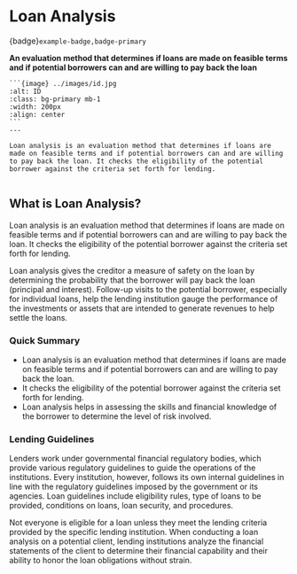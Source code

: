 # Loan Analysis

{badge}`example-badge,badge-primary`

**An evaluation method that determines if loans are made on feasible terms and if potential borrowers can and are willing to pay back the loan**

````{panels}
```{image} ../images/id.jpg
:alt: ID
:class: bg-primary mb-1
:width: 200px
:align: center
```
---

Loan analysis is an evaluation method that determines if loans are made on feasible terms and if potential borrowers can and are willing to pay back the loan. It checks the eligibility of the potential borrower against the criteria set forth for lending.


````

## What is Loan Analysis?

Loan analysis is an evaluation method that determines if loans are made on feasible terms and if potential borrowers can and are willing to pay back the loan. It checks the eligibility of the potential borrower against the criteria set forth for lending.

Loan analysis gives the creditor a measure of safety on the loan by determining the probability that the borrower will pay back the loan (principal and interest). Follow-up visits to the potential borrower, especially for individual loans, help the lending institution gauge the performance of the investments or assets that are intended to generate revenues to help settle the loans.


### Quick Summary
- Loan analysis is an evaluation method that determines if loans are made on feasible terms and if potential borrowers can and are willing to pay back the loan.
- It checks the eligibility of the potential borrower against the criteria set forth for lending.
- Loan analysis helps in assessing the skills and financial knowledge of the borrower to determine the level of risk involved.


### Lending Guidelines

Lenders work under governmental financial regulatory bodies, which provide various regulatory guidelines to guide the operations of the institutions. Every institution, however, follows its own internal guidelines in line with the regulatory guidelines imposed by the government or its agencies. Loan guidelines include eligibility rules, type of loans to be provided, conditions on loans, loan security, and procedures.

Not everyone is eligible for a loan unless they meet the lending criteria provided by the specific lending institution. When conducting a loan analysis on a potential client, lending institutions analyze the financial statements of the client to determine their financial capability and their ability to honor the loan obligations without strain.
